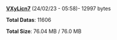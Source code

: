 [**VXyLicn7**](/data/VXyLicn7.txt) (24/02/23 - 05:58)- 12997 bytes

**Total Datas**: 11606

**Total Size**: 76.04 MB / 76.0 MB